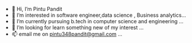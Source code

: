 - 👋 Hi, I’m Pintu Pandit
- 👀 I’m interested in software engineer,data science
, Business analytics...
- 🌱 I’m currently pursuing b.tech in computer science and engineering ...
- 💞️ I’m looking for learn something new of my interest  ...
- 📫 email me on pintu348pandit@gmail.com  ...

<!---
Pintu348/Pintu348 is a ✨ special ✨ repository because its `README.md` (this file) appears on your GitHub profile.
You can click the Preview link to take a look at your changes.
--->
